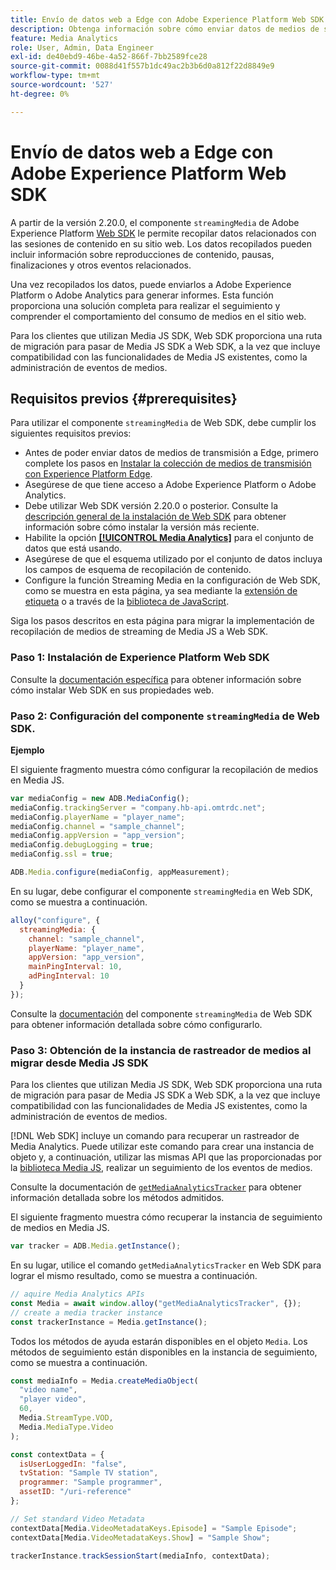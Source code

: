 ```yaml
---
title: Envío de datos web a Edge con Adobe Experience Platform Web SDK
description: Obtenga información sobre cómo enviar datos de medios de streaming de Adobe a Experience Platform Edge con Adobe Experience Platform Web SDK.
feature: Media Analytics
role: User, Admin, Data Engineer
exl-id: de40ebd9-46be-4a52-866f-7bb2589fce28
source-git-commit: 0088d41f557b1dc49ac2b3b6d0a812f22d8849e9
workflow-type: tm+mt
source-wordcount: '527'
ht-degree: 0%

---
```


# Envío de datos web a Edge con Adobe Experience Platform Web SDK

A partir de la versión 2.20.0, el componente `streamingMedia` de Adobe Experience Platform [Web SDK](https://experienceleague.adobe.com/es/docs/experience-platform/web-sdk/home) le permite recopilar datos relacionados con las sesiones de contenido en su sitio web. Los datos recopilados pueden incluir información sobre reproducciones de contenido, pausas, finalizaciones y otros eventos relacionados.

Una vez recopilados los datos, puede enviarlos a Adobe Experience Platform o Adobe Analytics para generar informes. Esta función proporciona una solución completa para realizar el seguimiento y comprender el comportamiento del consumo de medios en el sitio web.

Para los clientes que utilizan Media JS SDK, Web SDK proporciona una ruta de migración para pasar de Media JS SDK a Web SDK, a la vez que incluye compatibilidad con las funcionalidades de Media JS existentes, como la administración de eventos de medios.

## Requisitos previos {#prerequisites}

Para utilizar el componente `streamingMedia` de Web SDK, debe cumplir los siguientes requisitos previos:

* Antes de poder enviar datos de medios de transmisión a Edge, primero complete los pasos en [Instalar la colección de medios de transmisión con Experience Platform Edge](/help/implementation/edge/implementation-edge.md).
* Asegúrese de que tiene acceso a Adobe Experience Platform o Adobe Analytics.
* Debe utilizar Web SDK versión 2.20.0 o posterior. Consulte la [descripción general de la instalación de Web SDK](https://experienceleague.adobe.com/es/docs/experience-platform/web-sdk/install/overview) para obtener información sobre cómo instalar la versión más reciente.
* Habilite la opción **[[!UICONTROL Media Analytics]](https://experienceleague.adobe.com/es/docs/experience-platform/datastreams/configure)** para el conjunto de datos que está usando.
* Asegúrese de que el esquema utilizado por el conjunto de datos incluya los campos de esquema de recopilación de contenido.
* Configure la función Streaming Media en la configuración de Web SDK, como se muestra en esta página, ya sea mediante la [extensión de etiqueta](#tag-extension) o a través de la [biblioteca de JavaScript](#library).

Siga los pasos descritos en esta página para migrar la implementación de recopilación de medios de streaming de Media JS a Web SDK.

### Paso 1: Instalación de Experience Platform Web SDK

Consulte la [documentación específica](https://experienceleague.adobe.com/es/docs/experience-platform/web-sdk/install/overview) para obtener información sobre cómo instalar Web SDK en sus propiedades web.

### Paso 2: Configuración del componente `streamingMedia` de Web SDK.

**Ejemplo**

El siguiente fragmento muestra cómo configurar la recopilación de medios en Media JS.

```javascript
var mediaConfig = new ADB.MediaConfig();
mediaConfig.trackingServer = "company.hb-api.omtrdc.net";
mediaConfig.playerName = "player_name";
mediaConfig.channel = "sample_channel";
mediaConfig.appVersion = "app_version";
mediaConfig.debugLogging = true;
mediaConfig.ssl = true;

ADB.Media.configure(mediaConfig, appMeasurement);
```

En su lugar, debe configurar el componente `streamingMedia` en Web SDK, como se muestra a continuación.

```js
alloy("configure", {
  streamingMedia: {
    channel: "sample_channel",
    playerName: "player_name",
    appVersion: "app_version",
    mainPingInterval: 10,
    adPingInterval: 10
  }
});
```

Consulte la [documentación](https://experienceleague.adobe.com/es/docs/experience-platform/web-sdk/commands/configure/streamingmedia) del componente `streamingMedia` de Web SDK para obtener información detallada sobre cómo configurarlo.

### Paso 3: Obtención de la instancia de rastreador de medios al migrar desde Media JS SDK

Para los clientes que utilizan Media JS SDK, Web SDK proporciona una ruta de migración para pasar de Media JS SDK a Web SDK, a la vez que incluye compatibilidad con las funcionalidades de Media JS existentes, como la administración de eventos de medios.

[!DNL Web SDK] incluye un comando para recuperar un rastreador de Media Analytics. Puede utilizar este comando para crear una instancia de objeto y, a continuación, utilizar las mismas API que las proporcionadas por la [biblioteca Media JS](https://adobe-marketing-cloud.github.io/media-sdks/reference/javascript_3x/APIReference.html), realizar un seguimiento de los eventos de medios.

Consulte la documentación de [`getMediaAnalyticsTracker`](https://experienceleague.adobe.com/es/docs/experience-platform/web-sdk/commands/getmediaanalyticstracker) para obtener información detallada sobre los métodos admitidos.

El siguiente fragmento muestra cómo recuperar la instancia de seguimiento de medios en Media JS.

```javascript
var tracker = ADB.Media.getInstance();
```

En su lugar, utilice el comando `getMediaAnalyticsTracker` en Web SDK para lograr el mismo resultado, como se muestra a continuación.

```js
// aquire Media Analytics APIs
const Media = await window.alloy("getMediaAnalyticsTracker", {});
// create a media tracker instance
const trackerInstance = Media.getInstance();
```

Todos los métodos de ayuda estarán disponibles en el objeto `Media`. Los métodos de seguimiento están disponibles en la instancia de seguimiento, como se muestra a continuación.

```js
const mediaInfo = Media.createMediaObject(
  "video name",
  "player video",
  60,
  Media.StreamType.VOD,
  Media.MediaType.Video
);

const contextData = {
  isUserLoggedIn: "false",
  tvStation: "Sample TV station",
  programmer: "Sample programmer",
  assetID: "/uri-reference"
};

// Set standard Video Metadata
contextData[Media.VideoMetadataKeys.Episode] = "Sample Episode";
contextData[Media.VideoMetadataKeys.Show] = "Sample Show";

trackerInstance.trackSessionStart(mediaInfo, contextData);
```
